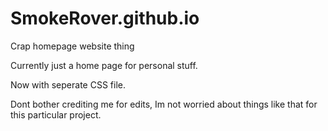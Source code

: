 # SmokeRover.github.io
Crap homepage website thing

Currently just a home page for personal stuff.

Now with seperate CSS file.

Dont bother crediting me for edits, Im not worried about things like that for this particular project.
